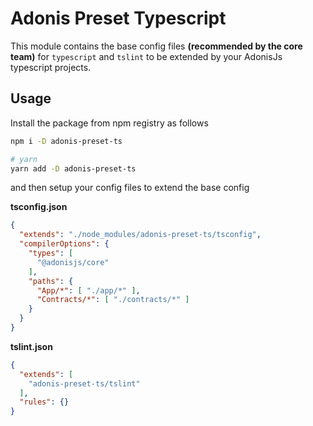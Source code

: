 # Adonis Preset Typescript

This module contains the base config files **(recommended by the core team)** for `typescript` and `tslint` to be extended by your AdonisJs typescript projects.

## Usage
Install the package from npm registry as follows

```sh
npm i -D adonis-preset-ts

# yarn
yarn add -D adonis-preset-ts
```

and then setup your config files to extend the base config

**tsconfig.json**

```json
{
  "extends": "./node_modules/adonis-preset-ts/tsconfig",
  "compilerOptions": {
    "types": [
      "@adonisjs/core"
    ],
    "paths": {
      "App/*": [ "./app/*" ],
      "Contracts/*": [ "./contracts/*" ]
    }
  }
}
```

**tslint.json**

```json
{
  "extends": [
    "adonis-preset-ts/tslint"
  ],
  "rules": {}
}
```